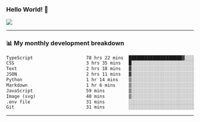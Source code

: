 ### Hello World! 👋

<a>
  <img align="center" src="https://github-readme-stats.vercel.app/api?username=megatunger&count_private=true&include_all_commits=true&bg_color=30,56CCF2,2F80ED&title_color=fff&text_color=fff" />
</a>

------
### 📊 My monthly development breakdown

<!--START_SECTION:waka-->

```txt
TypeScript                    78 hrs 22 mins  ████████████████████▓░░░░   83.08 %
CSS                           3 hrs 35 mins   █░░░░░░░░░░░░░░░░░░░░░░░░   03.80 %
Text                          2 hrs 18 mins   ▓░░░░░░░░░░░░░░░░░░░░░░░░   02.44 %
JSON                          2 hrs 11 mins   ▓░░░░░░░░░░░░░░░░░░░░░░░░   02.32 %
Python                        1 hr 14 mins    ▒░░░░░░░░░░░░░░░░░░░░░░░░   01.31 %
Markdown                      1 hr 6 mins     ▒░░░░░░░░░░░░░░░░░░░░░░░░   01.17 %
JavaScript                    59 mins         ▒░░░░░░░░░░░░░░░░░░░░░░░░   01.05 %
Image (svg)                   40 mins         ▒░░░░░░░░░░░░░░░░░░░░░░░░   00.71 %
.env file                     31 mins         ░░░░░░░░░░░░░░░░░░░░░░░░░   00.56 %
Git                           31 mins         ░░░░░░░░░░░░░░░░░░░░░░░░░   00.56 %
```

<!--END_SECTION:waka-->

------
